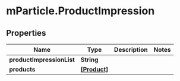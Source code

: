 # mParticle.ProductImpression

## Properties
Name | Type | Description | Notes
------------ | ------------- | ------------- | -------------
**productImpressionList** | **String** |  |
**products** | [**[Product]**](Product.md) |  |


